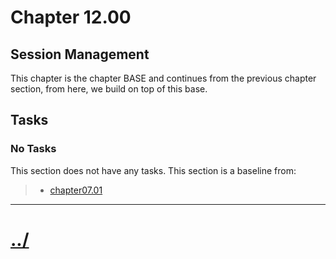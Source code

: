 # Chapter 12.00
## Session Management
This chapter is the chapter BASE and continues from the previous
chapter section, from here, we build on top of this base.

## Tasks

### No Tasks
This section does not have any tasks.
This section is a baseline from:
> * [chapter07.01](../../chapter07/chapter07.01/README.md)


---

# [../](../)
